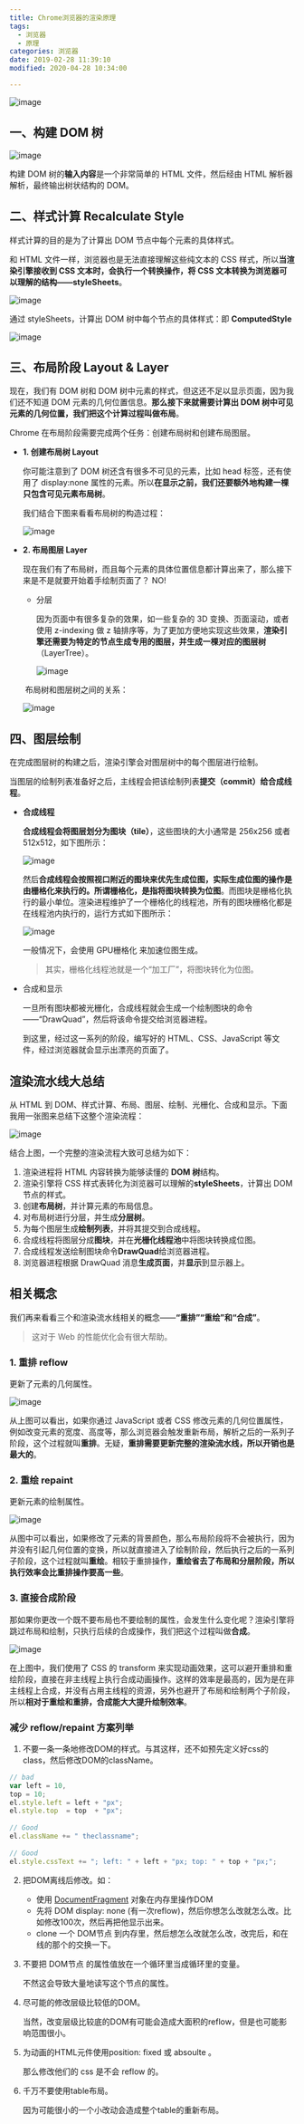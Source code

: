 ```yaml
---
title: Chrome浏览器的渲染原理
tags:
  - 浏览器
  - 原理
categories: 浏览器
date: 2019-02-28 11:39:10
modified: 2020-04-28 10:34:00

---
```


![image](http://img.90paw.com/2020-04-28%2010-42-25.png)

## 一、构建 DOM 树

![image](http://img.90paw.com/2020-04-28%2010-44-50.png)

构建 DOM 树的**输入内容**是一个非常简单的 HTML 文件，然后经由 HTML 解析器解析，最终输出树状结构的 DOM。

## 二、样式计算 Recalculate Style

样式计算的目的是为了计算出 DOM 节点中每个元素的具体样式。

和 HTML 文件一样，浏览器也是无法直接理解这些纯文本的 CSS 样式，所以**当渲染引擎接收到 CSS 文本时，会执行一个转换操作，将 CSS 文本转换为浏览器可以理解的结构——styleSheets**。

![image](http://img.90paw.com/2020-04-28%2011-16-10.png)

通过 styleSheets，计算出 DOM 树中每个节点的具体样式：即 **ComputedStyle**

![image](http://img.90paw.com/2020-04-28%2011-18-44.png)

## 三、布局阶段 Layout & Layer

现在，我们有 DOM 树和 DOM 树中元素的样式，但这还不足以显示页面，因为我们还不知道 DOM 元素的几何位置信息。**那么接下来就需要计算出 DOM 树中可见元素的几何位置，我们把这个计算过程叫做布局**。

Chrome 在布局阶段需要完成两个任务：创建布局树和创建布局图层。

- **1. 创建布局树 Layout**

  你可能注意到了 DOM 树还含有很多不可见的元素，比如 head 标签，还有使用了 display:none 属性的元素。所以**在显示之前，我们还要额外地构建一棵只包含可见元素布局树**。

  我们结合下图来看看布局树的构造过程：

  ![image](http://img.90paw.com/2020-04-28%2011-37-24.png)

- **2. 布局图层 Layer**

  现在我们有了布局树，而且每个元素的具体位置信息都计算出来了，那么接下来是不是就要开始着手绘制页面了？ NO!

  - 分层

    因为页面中有很多复杂的效果，如一些复杂的 3D 变换、页面滚动，或者使用 z-indexing 做 z 轴排序等，为了更加方便地实现这些效果，**渲染引擎还需要为特定的节点生成专用的图层，并生成一棵对应的图层树**（LayerTree）。

    ![image](http://img.90paw.com/2020-04-28%2013-48-32.png) 

  

  ​	布局树和图层树之间的关系：

  ![image](http://img.90paw.com/2020-04-28%2013-50-43.png)

## 四、图层绘制

在完成图层树的构建之后，渲染引擎会对图层树中的每个图层进行绘制。

当图层的绘制列表准备好之后，主线程会把该绘制列表**提交（commit）**给**合成线程**。

- **合成线程**

  **合成线程会将图层划分为图块（tile）**，这些图块的大小通常是 256x256 或者 512x512，如下图所示：

  ![image](http://img.90paw.com/2020-04-28%2014-06-00.png)

  然后**合成线程会按照视口附近的图块来优先生成位图，实际生成位图的操作是由栅格化来执行的。所谓栅格化，是指将图块转换为位图**。而图块是栅格化执行的最小单位。渲染进程维护了一个栅格化的线程池，所有的图块栅格化都是在线程池内执行的，运行方式如下图所示：

  ![image](http://img.90paw.com/2020-04-28%2014-08-16.png)

  一般情况下，会使用 GPU栅格化 来加速位图生成。

  > 其实，栅格化线程池就是一个“加工厂”，将图块转化为位图。

- 合成和显示

  一旦所有图块都被光栅化，合成线程就会生成一个绘制图块的命令——“DrawQuad”，然后将该命令提交给浏览器进程。

  到这里，经过这一系列的阶段，编写好的 HTML、CSS、JavaScript 等文件，经过浏览器就会显示出漂亮的页面了。

## 渲染流水线大总结

从 HTML 到 DOM、样式计算、布局、图层、绘制、光栅化、合成和显示。下面我用一张图来总结下这整个渲染流程：

![image](http://img.90paw.com/2020-04-28%2014-21-20.png)

结合上图，一个完整的渲染流程大致可总结为如下：

1. 渲染进程将 HTML 内容转换为能够读懂的 **DOM 树**结构。
2. 渲染引擎将 CSS 样式表转化为浏览器可以理解的**styleSheets**，计算出 DOM 节点的样式。
3. 创建**布局树**，并计算元素的布局信息。
4. 对布局树进行分层，并生成**分层树**。
5. 为每个图层生成**绘制列表**，并将其提交到合成线程。
6. 合成线程将图层分成**图块**，并在**光栅化线程池**中将图块转换成位图。
7. 合成线程发送绘制图块命令**DrawQuad**给浏览器进程。
8. 浏览器进程根据 DrawQuad 消息**生成页面**，并**显示**到显示器上。

## 相关概念

我们再来看看三个和渲染流水线相关的概念——**“重排”“重绘”和“合成”**。

> 这对于 Web 的性能优化会有很大帮助。

### 1. 重排 reflow

更新了元素的几何属性。

![image](http://img.90paw.com/2020-04-28%2014-27-26.png)

从上图可以看出，如果你通过 JavaScript 或者 CSS 修改元素的几何位置属性，例如改变元素的宽度、高度等，那么浏览器会触发重新布局，解析之后的一系列子阶段，这个过程就叫**重排**。无疑，**重排需要更新完整的渲染流水线，所以开销也是最大的**。

### 2. 重绘 repaint

更新元素的绘制属性。

![image](http://img.90paw.com/2020-04-28%2014-28-32.png)

从图中可以看出，如果修改了元素的背景颜色，那么布局阶段将不会被执行，因为并没有引起几何位置的变换，所以就直接进入了绘制阶段，然后执行之后的一系列子阶段，这个过程就叫**重绘**。相较于重排操作，**重绘省去了布局和分层阶段，所以执行效率会比重排操作要高一些**。

### 3. 直接合成阶段

那如果你更改一个既不要布局也不要绘制的属性，会发生什么变化呢？渲染引擎将跳过布局和绘制，只执行后续的合成操作，我们把这个过程叫做**合成**。

![image](http://img.90paw.com/2020-04-28%2014-31-08.png)

在上图中，我们使用了 CSS 的 transform 来实现动画效果，这可以避开重排和重绘阶段，直接在非主线程上执行合成动画操作。这样的效率是最高的，因为是在非主线程上合成，并没有占用主线程的资源，另外也避开了布局和绘制两个子阶段，所以**相对于重绘和重排，合成能大大提升绘制效率**。

### 减少 reflow/repaint 方案列举

1. 不要一条一条地修改DOM的样式。与其这样，还不如预先定义好css的class，然后修改DOM的className。

```javascript
// bad
var left = 10,
top = 10;
el.style.left = left + "px";
el.style.top  = top  + "px";
 
// Good
el.className += " theclassname";
 
// Good
el.style.cssText += "; left: " + left + "px; top: " + top + "px;";
```

2. 把DOM离线后修改。如：

   - 使用 [DocumentFragment](https://developer.mozilla.org/zh-CN/docs/Web/API/DocumentFragment) 对象在内存里操作DOM
   - 先将 DOM display: none (有一次reflow)，然后你想怎么改就怎么改。比如修改100次，然后再把他显示出来。
   - clone 一个 DOM节点 到内存里，然后想怎么改就怎么改，改完后，和在线的那个的交换一下。

3. 不要把 DOM节点 的属性值放在一个循环里当成循环里的变量。 

   不然这会导致大量地读写这个节点的属性。

4. 尽可能的修改层级比较低的DOM。 

   当然，改变层级比较底的DOM有可能会造成大面积的reflow，但是也可能影响范围很小。

5. 为动画的HTML元件使用position: fixed 或 absoulte 。

   那么修改他们的 css 是不会 reflow 的。

6. 千万不要使用table布局。 

   因为可能很小的一个小改动会造成整个table的重新布局。
